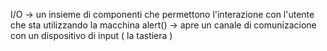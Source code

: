 I/O -> un insieme di componenti che permettono l'interazione con l'utente che sta utilizzando la macchina
alert() -> apre un canale di comunizacione con un dispositivo di input ( la tastiera )
